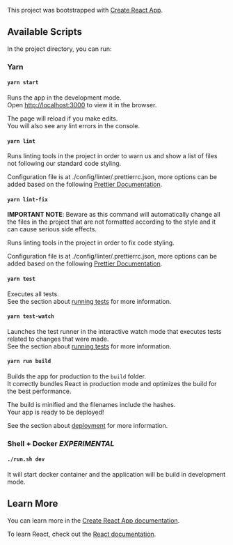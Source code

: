 This project was bootstrapped with [Create React App](https://github.com/facebook/create-react-app).

## Available Scripts

In the project directory, you can run:

### Yarn

#### `yarn start`

Runs the app in the development mode.<br>
Open [http://localhost:3000](http://localhost:3000) to view it in the browser.

The page will reload if you make edits.<br>
You will also see any lint errors in the console.

#### `yarn lint`

Runs linting tools in the project in order to warn us and show a list of files not following our standard code styling.<br>

Configuration file is at ./config/linter/.prettierrc.json, more options can be added based on the following 
[Prettier Documentation](https://prettier.io/docs/en/configuration.html).

#### `yarn lint-fix`
**IMPORTANT NOTE**: Beware as this command will automatically change all the files in the project that are not formatted according to the style and it can cause serious side effects.

Runs linting tools in the project in order to fix code styling.<br>

Configuration file is at ./config/linter/.prettierrc.json, more options can be added based on the following 
[Prettier Documentation](https://prettier.io/docs/en/configuration.html).

#### `yarn test` 

Executes all tests.<br>
See the section about [running tests](https://facebook.github.io/create-react-app/docs/running-tests) for more information.

#### `yarn test-watch` 

Launches the test runner in the interactive watch mode that executes tests related to changes that were made.<br>
See the section about [running tests](https://facebook.github.io/create-react-app/docs/running-tests) for more information.

#### `yarn run build`

Builds the app for production to the `build` folder.<br>
It correctly bundles React in production mode and optimizes the build for the best performance.

The build is minified and the filenames include the hashes.<br>
Your app is ready to be deployed!

See the section about [deployment](https://facebook.github.io/create-react-app/docs/deployment) for more information.

### Shell +  Docker *EXPERIMENTAL* 

#### `./run.sh dev`

It will start docker container and the application will be build in development mode.  


## Learn More

You can learn more in the [Create React App documentation](https://facebook.github.io/create-react-app/docs/getting-started).

To learn React, check out the [React documentation](https://reactjs.org/).
